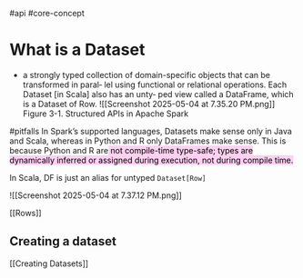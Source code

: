 #api #core-concept 

# What is a Dataset
- a strongly typed collection of domain-specific objects that can be transformed in paral‐ lel using functional or relational operations. Each Dataset [in Scala] also has an unty‐ ped view called a DataFrame, which is a Dataset of Row.
![[Screenshot 2025-05-04 at 7.35.20 PM.png]]
Figure 3-1. Structured APIs in Apache Spark

#pitfalls 
In Spark’s supported languages, Datasets make sense only in Java and Scala, whereas in Python and R only DataFrames make sense. This is because Python and R are<mark style="background: #FFB8EBA6;"> not compile-time type-safe;</mark><mark style="background: #FFB8EBA6;"> types are dynamically inferred or assigned during execution, not during compile time.</mark>

In Scala, DF is just an alias for untyped `Dataset[Row]` 

![[Screenshot 2025-05-04 at 7.37.12 PM.png]]

[[Rows]]

## Creating a dataset
[[Creating Datasets]]

